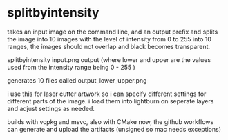 # splitbyintensity

takes an input image on the command line, and an output prefix and splits the image into 10 images with the level  of intensity from 0 to 255 into 10 ranges, the images should not overlap and black becomes transparent.


splitbyintensity input.png output (where lower and upper are the values used from the intensity range being 0 - 255 )

generates 10 files called output_lower_upper.png

i use this for laser cutter artwork so i can specify different settings for different parts of the image. i load them into lightburn on seperate layers and adjust settings as needed.

builds with vcpkg and msvc, also with CMake now, the github workflows can generate and upload the artifacts (unsigned so mac needs exceptions)
